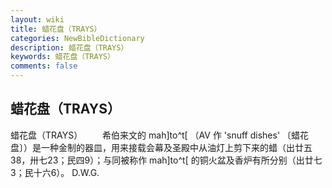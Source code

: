 ```yaml
---
layout: wiki
title: 蜡花盘（TRAYS）
categories: NewBibleDictionary
description: 蜡花盘（TRAYS）
keywords: 蜡花盘（TRAYS）
comments: false
---
```


## 蜡花盘（TRAYS）



蜡花盘（TRAYS）
　　希伯来文的 mah]to^t[ （AV 作 'snuff dishes' 〔蜡花盘〕）是一种金制的器皿，用来接载会幕及圣殿中从油灯上剪下来的蜡（出廿五38，卅七23；民四9）；与同被称作 mah]to^t[ 的铜火盆及香炉有所分别（出廿七3；民十六6）。
D.W.G.




